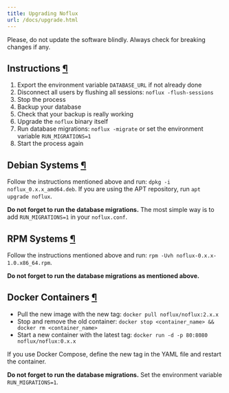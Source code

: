 ```yaml
---
title: Upgrading Noflux
url: /docs/upgrade.html
---
```

<div class="warning">
Please, do not update the software blindly. Always check for breaking changes if any.
</div>

<h2 id="instructions">Instructions <a class="anchor" href="#instructions" title="Permalink">¶</a></h2>

1. Export the environment variable `DATABASE_URL` if not already done
2. Disconnect all users by flushing all sessions: `noflux -flush-sessions`
3. Stop the process
4. Backup your database
5. Check that your backup is really working
6. Upgrade the `noflux` binary itself
7. Run database migrations: `noflux -migrate` or set the environment variable `RUN_MIGRATIONS=1`
8. Start the process again

<h2 id="deb">Debian Systems <a class="anchor" href="#deb" title="Permalink">¶</a></h2>

Follow the instructions mentioned above and run: `dpkg -i noflux_0.x.x_amd64.deb`.
If you are using the APT repository, run `apt upgrade noflux`.

**Do not forget to run the database migrations.** The most simple way is to add `RUN_MIGRATIONS=1` in your `noflux.conf`.

<h2 id="rpm">RPM Systems <a class="anchor" href="#rpm" title="Permalink">¶</a></h2>

Follow the instructions mentioned above and run: `rpm -Uvh noflux-0.x.x-1.0.x86_64.rpm`.

**Do not forget to run the database migrations as mentioned above.**

<h2 id="docker">Docker Containers <a class="anchor" href="#docker" title="Permalink">¶</a></h2>

- Pull the new image with the new tag: `docker pull noflux/noflux:2.x.x`
- Stop and remove the old container: `docker stop <container_name> && docker rm <container_name>`
- Start a new container with the latest tag: `docker run -d -p 80:8080 noflux/noflux:0.x.x`

If you use Docker Compose, define the new tag in the YAML file and restart the container.

**Do not forget to run the database migrations.** Set the environment variable `RUN_MIGRATIONS=1`.

